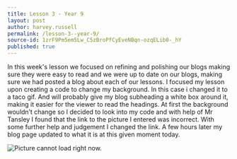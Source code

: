 ```yaml
---
title: Lesson 3 - Year 9
layout: post
author: harvey.russell
permalink: /lesson-3--year-9/
source-id: 1zrF9Pm5em5Lw_C5zBroPfCyEveNBqn-ozqELib0-_hY
published: true
---
```

In this week's lesson we focused on refining and polishing our blogs making sure they were easy to read and we were up to date on our blogs, making sure we had posted a blog about each of our lessons. I focused my lesson upon creating a code to change my background. In this case i changed it to a taco gif. And will probably give my blog subheading a white box around it, making it easier for the viewer to read the headings. At first the background wouldn’t change so I decided to look into my code and with help of Mr Tansley I found that the link to the picture I entered was incorrect. With some further help and judgement I changed the link. A few hours later my blog page updated to what it is at this given moment today.

<a> <img src="http://i64.tinypic.com/5jyxq8.png" border="0" alt="Picture cannot load right now."></a>
